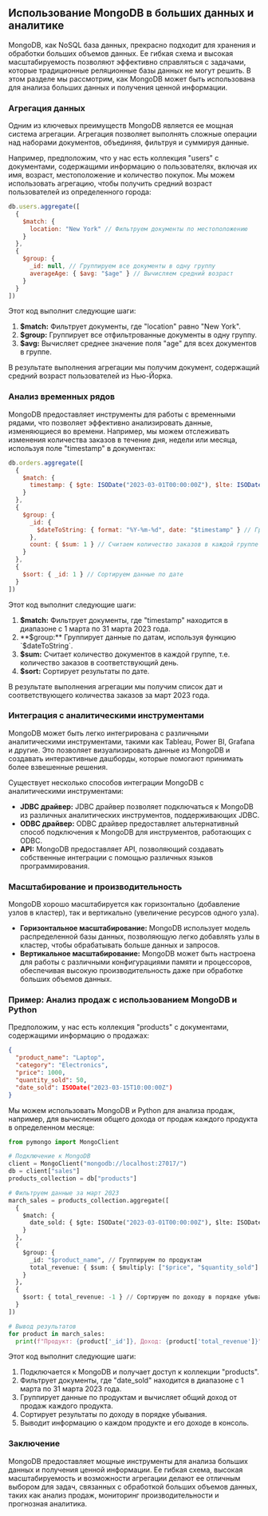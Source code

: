 ## Использование MongoDB в больших данных и аналитике

MongoDB, как NoSQL база данных, прекрасно подходит для хранения и обработки больших объемов данных. Ее гибкая схема и высокая масштабируемость позволяют эффективно справляться с задачами, которые традиционные реляционные базы данных не могут решить. В этом разделе мы рассмотрим, как MongoDB может быть использована для анализа больших данных и получения ценной информации.

### Агрегация данных

Одним из ключевых преимуществ MongoDB является ее мощная система агрегации. Агрегация позволяет выполнять сложные операции над наборами документов, объединяя, фильтруя и суммируя данные. 

Например, предположим, что у нас есть коллекция "users" с документами, содержащими информацию о пользователях, включая их имя, возраст, местоположение и количество покупок. Мы можем использовать агрегацию, чтобы получить средний возраст пользователей из определенного города:

```javascript
db.users.aggregate([
  {
    $match: {
      location: "New York" // Фильтруем документы по местоположению
    }
  },
  {
    $group: {
      _id: null, // Группируем все документы в одну группу
      averageAge: { $avg: "$age" } // Вычисляем средний возраст
    }
  }
])
```

Этот код выполнит следующие шаги:

1. **$match:** Фильтрует документы, где "location" равно "New York".
2. **$group:** Группирует все отфильтрованные документы в одну группу.
3. **$avg:** Вычисляет среднее значение поля "age" для всех документов в группе.

В результате выполнения агрегации мы получим документ, содержащий средний возраст пользователей из Нью-Йорка.

### Анализ временных рядов

MongoDB предоставляет инструменты для работы с временными рядами, что позволяет эффективно анализировать данные, изменяющиеся во времени. Например, мы можем отслеживать изменения количества заказов в течение дня, недели или месяца, используя поле "timestamp" в документах:

```javascript
db.orders.aggregate([
  {
    $match: {
      timestamp: { $gte: ISODate("2023-03-01T00:00:00Z"), $lte: ISODate("2023-03-31T23:59:59Z") } // Фильтруем данные за март 2023
    }
  },
  {
    $group: {
      _id: {
        $dateToString: { format: "%Y-%m-%d", date: "$timestamp" } // Группируем данные по датам
      },
      count: { $sum: 1 } // Считаем количество заказов в каждой группе
    }
  },
  {
    $sort: { _id: 1 } // Сортируем данные по дате
  }
])
```

Этот код выполнит следующие шаги:

1. **$match:** Фильтрует документы, где "timestamp" находится в диапазоне с 1 марта по 31 марта 2023 года.
2. **$group:** Группирует данные по датам, используя функцию `$dateToString`.
3. **$sum:** Считает количество документов в каждой группе, т.е. количество заказов в соответствующий день.
4. **$sort:** Сортирует результаты по дате.

В результате выполнения агрегации мы получим список дат и соответствующего количества заказов за март 2023 года.

### Интеграция с аналитическими инструментами

MongoDB может быть легко интегрирована с различными аналитическими инструментами, такими как Tableau, Power BI, Grafana и другие. Это позволяет визуализировать данные из MongoDB и создавать интерактивные дашборды, которые помогают принимать более взвешенные решения.

Существует несколько способов интеграции MongoDB с аналитическими инструментами:

- **JDBC драйвер:**  JDBC драйвер позволяет подключаться к MongoDB из различных аналитических инструментов, поддерживающих JDBC.
- **ODBC драйвер:** ODBC драйвер предоставляет альтернативный способ подключения к MongoDB для инструментов, работающих с ODBC.
- **API:** MongoDB предоставляет API, позволяющий создавать собственные интеграции с помощью различных языков программирования.

### Масштабирование и производительность

MongoDB хорошо масштабируется как горизонтально (добавление узлов в кластер), так и вертикально (увеличение ресурсов одного узла). 

- **Горизонтальное масштабирование:** MongoDB использует модель распределенной базы данных, позволяющую легко добавлять узлы в кластер, чтобы обрабатывать больше данных и запросов. 
- **Вертикальное масштабирование:** MongoDB может быть настроена для работы с различными конфигурациями памяти и процессоров, обеспечивая высокую производительность даже при обработке больших объемов данных.

###  Пример: Анализ продаж с использованием MongoDB и Python

Предположим, у нас есть коллекция "products" с документами, содержащими информацию о продажах:

```json
{
  "product_name": "Laptop",
  "category": "Electronics",
  "price": 1000,
  "quantity_sold": 50,
  "date_sold": ISODate("2023-03-15T10:00:00Z")
}
```

Мы можем использовать MongoDB и Python для анализа продаж, например, для вычисления общего дохода от продаж каждого продукта в определенном месяце:

```python
from pymongo import MongoClient

# Подключение к MongoDB
client = MongoClient("mongodb://localhost:27017/")
db = client["sales"]
products_collection = db["products"]

# Фильтруем данные за март 2023
march_sales = products_collection.aggregate([
  {
    $match: {
      date_sold: { $gte: ISODate("2023-03-01T00:00:00Z"), $lte: ISODate("2023-03-31T23:59:59Z") }
    }
  },
  {
    $group: {
      _id: "$product_name", // Группируем по продуктам
      total_revenue: { $sum: { $multiply: ["$price", "$quantity_sold"] } } // Вычисляем общий доход
    }
  },
  {
    $sort: { total_revenue: -1 } // Сортируем по доходу в порядке убывания
  }
])

# Вывод результатов
for product in march_sales:
  print(f"Продукт: {product['_id']}, Доход: {product['total_revenue']}")
```

Этот код выполнит следующие шаги:

1. Подключается к MongoDB и получает доступ к коллекции "products".
2. Фильтрует документы, где "date_sold" находится в диапазоне с 1 марта по 31 марта 2023 года.
3. Группирует данные по продуктам и вычисляет общий доход от продаж каждого продукта.
4. Сортирует результаты по доходу в порядке убывания.
5. Выводит информацию о каждом продукте и его доходе в консоль.

### Заключение

MongoDB предоставляет мощные инструменты для анализа больших данных и получения ценной информации. Ее гибкая схема, высокая масштабируемость и возможности агрегации делают ее отличным выбором для задач, связанных с обработкой больших объемов данных, таких как анализ продаж, мониторинг производительности и прогнозная аналитика. 
